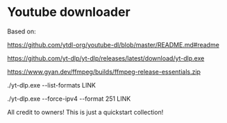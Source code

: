 # Youtube downloader

Based on:

https://github.com/ytdl-org/youtube-dl/blob/master/README.md#readme

https://github.com/yt-dlp/yt-dlp/releases/latest/download/yt-dlp.exe

https://www.gyan.dev/ffmpeg/builds/ffmpeg-release-essentials.zip

./yt-dlp.exe --list-formats LINK

./yt-dlp.exe  --force-ipv4 --format 251 LINK


All credit to owners!
This is just a quickstart collection!
